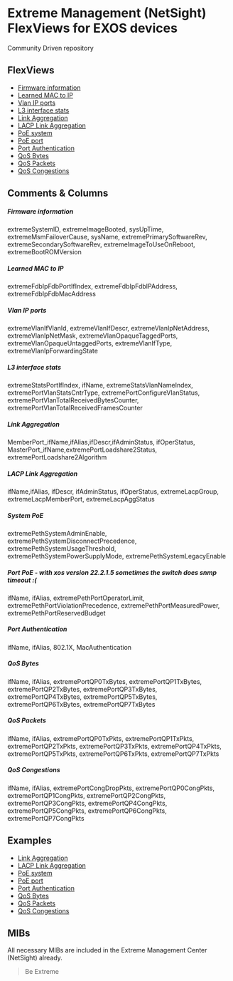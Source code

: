 # Extreme Management (NetSight) FlexViews for EXOS devices

Community Driven repository

## FlexViews
* [Firmware information](tpl/XOS_firmware_Info.tpl?raw=true)
* [Learned MAC to IP](tpl/XOS_Nodealias_MAC-IP_learned.tpl?raw=true)
* [Vlan IP ports](tpl/XOS_VLAN-IP-Port.tpl?raw=true)
* [L3 interface stats](tpl/XOS_L3interface_stats.tpl?raw=true)
* [Link Aggregation](tpl/XOS_sharing.tpl?raw=true)
* [LACP Link Aggregation](tpl/XOS_LACP-sharing.tpl?raw=true)
* [PoE system](tpl/XOS_SystemPoE.tpl?raw=true)
* [PoE port](tpl/XOS_PortPoE.tpl?raw=true)
* [Port Authentication](tpl/Switch_Port_Auth_CFG.tpl?raw=true)
* [QoS Bytes](tpl/XOS_QoS_Bytes.tpl?raw=true)
* [QoS Packets](tpl/XOS_QoS_Packets.tpl?raw=true)
* [QoS Congestions](tpl/XOS_QoS_Congestions.tpl?raw=true)


## Comments & Columns
##### Firmware information
extremeSystemID, extremeImageBooted, sysUpTime, extremeMsmFailoverCause, sysName, extremePrimarySoftwareRev, extremeSecondarySoftwareRev, extremeImageToUseOnReboot, extremeBootROMVersion

##### Learned MAC to IP
extremeFdbIpFdbPortIfIndex, extremeFdbIpFdbIPAddress, extremeFdbIpFdbMacAddress

##### Vlan IP ports
extremeVlanIfVlanId, extremeVlanIfDescr, extremeVlanIpNetAddress, extremeVlanIpNetMask, extremeVlanOpaqueTaggedPorts, extremeVlanOpaqueUntaggedPorts, extremeVlanIfType, extremeVlanIpForwardingState

##### L3 interface stats
extremeStatsPortIfIndex, ifName, extremeStatsVlanNameIndex, extremePortVlanStatsCntrType, extremePortConfigureVlanStatus, extremePortVlanTotalReceivedBytesCounter, extremePortVlanTotalReceivedFramesCounter

##### Link Aggregation
MemberPort_ifName,ifAlias,ifDescr,ifAdminStatus, ifOperStatus, MasterPort_ifName,extremePortLoadshare2Status, extremePortLoadshare2Algorithm

##### LACP Link Aggregation
ifName,ifAlias, ifDescr, ifAdminStatus, ifOperStatus, extremeLacpGroup, extremeLacpMemberPort, extremeLacpAggStatus

##### System PoE
extremePethSystemAdminEnable, extremePethSystemDisconnectPrecedence, extremePethSystemUsageThreshold, extremePethSystemPowerSupplyMode, extremePethSystemLegacyEnable

##### Port PoE - with xos version 22.2.1.5 sometimes the switch does snmp timeout :(
ifName, ifAlias, extremePethPortOperatorLimit, extremePethPortViolationPrecedence, extremePethPortMeasuredPower, extremePethPortReservedBudget

##### Port Authentication
ifName, ifAlias, 802.1X, MacAuthentication

##### QoS Bytes
ifName, ifAlias, extremePortQP0TxBytes, extremePortQP1TxBytes, extremePortQP2TxBytes, extremePortQP3TxBytes, extremePortQP4TxBytes, extremePortQP5TxBytes, extremePortQP6TxBytes, extremePortQP7TxBytes

##### QoS Packets
ifName, ifAlias, extremePortQP0TxPkts, extremePortQP1TxPkts, extremePortQP2TxPkts, extremePortQP3TxPkts, extremePortQP4TxPkts, extremePortQP5TxPkts, extremePortQP6TxPkts, extremePortQP7TxPkts

##### QoS Congestions
ifName, ifAlias, extremePortCongDropPkts, extremePortQP0CongPkts, extremePortQP1CongPkts, extremePortQP2CongPkts, extremePortQP3CongPkts, extremePortQP4CongPkts, extremePortQP5CongPkts, extremePortQP6CongPkts, extremePortQP7CongPkts


## Examples
* [Link Aggregation](sample/XOS_sharing.png)
* [LACP Link Aggregation](sample/XOS_LACP-sharing.png)
* [PoE system](sample/XOS_SystemPoE.png)
* [PoE port](sample/XOS_PortPoE.png)
* [Port Authentication](sample/Switch_Port_Auth_CFG.png)
* [QoS Bytes](sample/XOS_QoS_Bytes.png)
* [QoS Packets](sample/XOS_QoS_Packets.png)
* [QoS Congestions](sample/XOS_QoS_Congestions.png)

## MIBs
All necessary MIBs are included in the Extreme Management Center (NetSight) already.

>Be Extreme